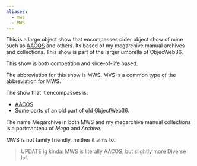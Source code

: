 ```yaml
---
aliases:
  - mws
  - MWS
---
```

This is a large object show that encompasses older object show of mine such as [AACOS](AACOS.md) and others. Its based of my megarchive manual archives and collections. This show is part of the larger umbrella of ObjecWeb36.

This show is both competition and slice-of-life based.

The abbreviation for this show is MWS. MVS is a common type of the abbreviation for MWS.

The show that it encompasses is:
- [AACOS](AACOS.md)
- Some parts of an old part of old ObjectWeb36.

The name Megarchive in both MWS and my megarchive manual collections is a portmanteau of *Mega* and *Archive*.

MWS is not family friendly, neither it aims to.

> UPDATE ig kinda: MWS is literally AACOS, but slightly more Diverse lol.